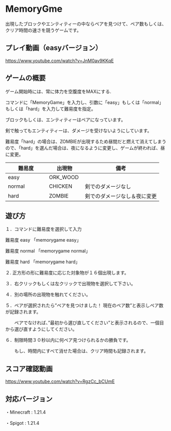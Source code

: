 # MemoryGme
出現したブロックやエンティティーの中ならペアを見つけて、ペア数もしくは、クリア時間の速さを競うゲームです。

## プレイ動画（easyバージョン）

https://www.youtube.com/watch?v=JnM0av9KKqE

## ゲームの概要
ゲーム開始時には、常に体力を空腹度をMAXにする.

コマンドに「MemoryGame」を入力し、引数に「easy」もしくは「normal」もしくは「hard」を入力して難易度を指定。

ブロックもしくは、エンティティーはペアになっています。

剣で触ってもエンティティーは、ダメージを受けないようにしています。

難易度「hard」の場合は、ZOMBIEが出現するため昼間だと燃えて消えてしまうので、「hard」を選んだ場合は、夜になるように変更し、ゲームが終われば、昼に変更。


|難易度　　　　 |出現物　　　 |備考 　　　　　　　　　　　|
|-----|-----|-----|
| easy | ORK_WOOD |        |
| normal | CHICKEN | 剣でのダメージなし |
| hard | ZOMBIE | 剣でのダメージなし＆夜に変更 |

## 遊び方

１．コマンドに難易度を選択して入力

   難易度 easy 「memorygame easy」

   難易度 normal 「memorygame normal」

   難易度 hard 「memorygame hard」

２. 正方形の形に難易度に応じた対象物が１６個出現します。

３．右クリックもしくは左クリックで出現物を選択して下さい。

４．別の場所の出現物を触れてください。

５．ペアが選択されたら”ペアを見つけました！ 現在のペア数”と表示しペア数が記録されます。

　　ペアでなければ、”最初から選び直してください”と表示されるので、一個目から選び直すようにしてください。

６．制限時間３０秒以内に何ペア見つけられるかの勝負です。

　　もし、時間内にすべて消せた場合は、クリア時間も記録されます。

## スコア確認動画

https://www.youtube.com/watch?v=RgzCc_bCUmE

## 対応バージョン

  ・Minecraft : 1.21.4

  ・Spigot : 1.21.4

